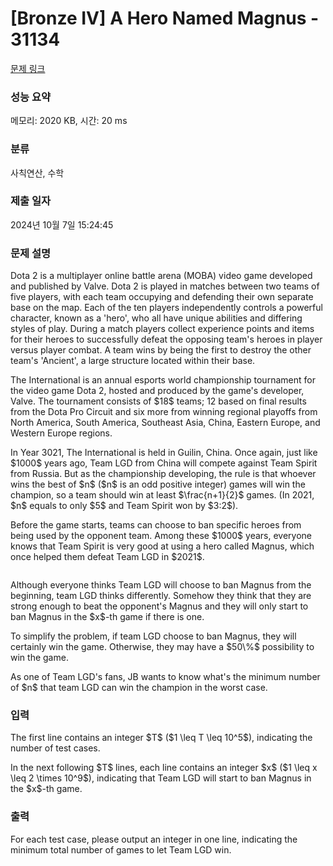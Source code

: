 # [Bronze IV] A Hero Named Magnus - 31134 

[문제 링크](https://www.acmicpc.net/problem/31134) 

### 성능 요약

메모리: 2020 KB, 시간: 20 ms

### 분류

사칙연산, 수학

### 제출 일자

2024년 10월 7일 15:24:45

### 문제 설명

<p>Dota 2 is a multiplayer online battle arena (MOBA) video game developed and published by Valve. Dota 2 is played in matches between two teams of five players, with each team occupying and defending their own separate base on the map. Each of the ten players independently controls a powerful character, known as a 'hero', who all have unique abilities and differing styles of play. During a match players collect experience points and items for their heroes to successfully defeat the opposing team's heroes in player versus player combat. A team wins by being the first to destroy the other team's 'Ancient', a large structure located within their base.</p>

<p>The International is an annual esports world championship tournament for the video game Dota 2, hosted and produced by the game's developer, Valve. The tournament consists of $18$ teams; 12 based on final results from the Dota Pro Circuit and six more from winning regional playoffs from North America, South America, Southeast Asia, China, Eastern Europe, and Western Europe regions.</p>

<p>In Year 3021, The International is held in Guilin, China. Once again, just like $1000$ years ago, Team LGD from China will compete against Team Spirit from Russia. But as the championship developing, the rule is that whoever wins the best of $n$ ($n$ is an odd positive integer) games will win the champion, so a team should win at least $\frac{n+1}{2}$ games. (In 2021, $n$ equals to only $5$ and Team Spirit won by $3:2$).</p>

<p>Before the game starts, teams can choose to ban specific heroes from being used by the opponent team. Among these $1000$ years, everyone knows that Team Spirit is very good at using a hero called Magnus, which once helped them defeat Team LGD in $2021$.</p>

<p style="text-align: center;"><img alt="" src=""></p>

<p>Although everyone thinks Team LGD will choose to ban Magnus from the beginning, team LGD thinks differently. Somehow they think that they are strong enough to beat the opponent's Magnus and they will only start to ban Magnus in the $x$-th game if there is one. </p>

<p>To simplify the problem, if team LGD choose to ban Magnus, they will certainly win the game. Otherwise, they may have a $50\%$ possibility to win the game.</p>

<p>As one of Team LGD's fans, JB wants to know what's the minimum number of $n$ that team LGD can win the champion in the worst case.</p>

### 입력 

 <p>The first line contains an integer $T$ ($1 \leq T \leq 10^5$), indicating the number of test cases.</p>

<p>In the next following $T$ lines, each line contains an integer $x$ ($1 \leq x \leq 2 \times 10^9$), indicating that Team LGD will start to ban Magnus in the $x$-th game.</p>

### 출력 

 <p>For each test case, please output an integer in one line, indicating the minimum total number of games to let Team LGD win.</p>

